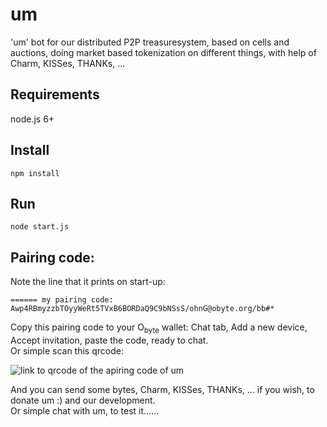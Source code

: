 # um

'um' bot for our distributed P2P treasuresystem, based on cells and auctions, doing market based tokenization on different things, with help of Charm, KISSes, THANKs, ...

## Requirements

node.js 6+

## Install
```
npm install
```
## Run
```
node start.js
```
## Pairing code:
Note the line that it prints on start-up:
```
====== my pairing code: Awp4RBmyzzbTOyyWeRt5TVxB6BORDaQ9C9bNSsS/ohnG@obyte.org/bb#*
```
Copy this pairing code to your O<sub>byte</sub> wallet: Chat tab, Add a new device, Accept invitation, paste the code, ready to chat.<br/>
Or simple scan this qrcode:<br/>

![link to qrcode of the apiring code of um](https://i.imgur.com/QXcjC6b.png)

And you can send some bytes, Charm, KISSes, THANKs, ... if you wish, to donate um :) and our development.<br/>
Or simple chat with um, to test it......